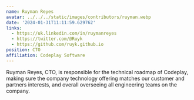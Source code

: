 ```yaml
---
name: Ruyman Reyes
avatar: ../../../static/images/contributors/ruyman.webp
date: '2024-01-31T11:11:59.629762'
links:
  - https://uk.linkedin.com/in/ruymanreyes
  - https://twitter.com/@Ruyk
  - https://github.com/ruyk.github.io
position: CTO
affiliation: Codeplay Software
---
```


Ruyman Reyes, CTO, is responsible for the technical roadmap of Codeplay, making sure the company technology 
offering matches our customer and partners interests, and overall overseeing all engineering teams on the company.